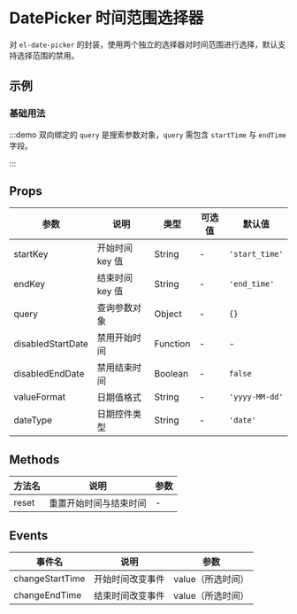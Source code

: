 # DatePicker 时间范围选择器

对 `el-date-picker` 的封装，使用两个独立的选择器对时间范围进行选择，默认支持选择范围的禁用。

## 示例


### 基础用法

:::demo 双向绑定的 `query` 是搜索参数对象，`query` 需包含 `startTime` 与 `endTime` 字段。
<template>
  <date-picker :query.sync="query"/>
</template>

<script>
export default {
  data () {
    return {
      query: {
        startTime: '',
        endTime: '',
      }
    }
  },
}
</script>
:::


## Props

| 参数              | 说明            | 类型     | 可选值 | 默认值         |
| ----------------- | --------------- | -------- | ------ | -------------- |
| startKey          | 开始时间 key 值 | String   | -      | `'start_time'` |
| endKey            | 结束时间 key 值 | String   | -      | `'end_time'`   |
| query             | 查询参数对象    | Object   | -      | `{}`           |
| disabledStartDate | 禁用开始时间    | Function | -      | -              |
| disabledEndDate   | 禁用结束时间    | Boolean  | -      | `false`        |
| valueFormat       | 日期值格式      | String   | -      | `'yyyy-MM-dd'` |
| dateType          | 日期控件类型    | String   | -      | `'date'`       |


## Methods

| 方法名 | 说明                   | 参数 |
| ------ | ---------------------- | ---- |
| reset  | 重置开始时间与结束时间 | -    |

## Events

| 事件名          | 说明             | 参数              |
| --------------- | ---------------- | ----------------- |
| changeStartTime | 开始时间改变事件 | value（所选时间） |
| changeEndTime   | 结束时间改变事件 | value（所选时间） |
